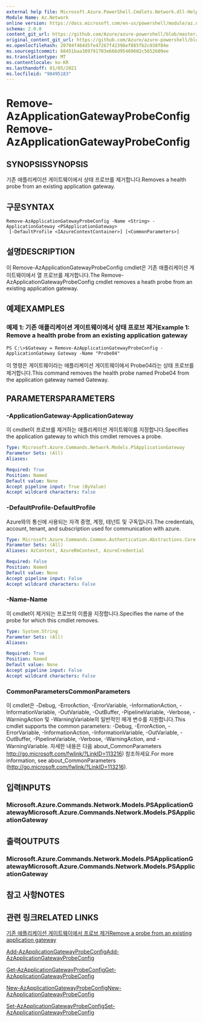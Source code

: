 ```yaml
---
external help file: Microsoft.Azure.PowerShell.Cmdlets.Network.dll-Help.xml
Module Name: Az.Network
online version: https://docs.microsoft.com/en-us/powershell/module/az.network/remove-azapplicationgatewayprobeconfig
schema: 2.0.0
content_git_url: https://github.com/Azure/azure-powershell/blob/master/src/Network/Network/help/Remove-AzApplicationGatewayProbeConfig.md
original_content_git_url: https://github.com/Azure/azure-powershell/blob/master/src/Network/Network/help/Remove-AzApplicationGatewayProbeConfig.md
ms.openlocfilehash: 20704f404d5fe47267f42398ef885fb2c038f84e
ms.sourcegitcommit: 68451baa389791703e666d95469602c5652609ee
ms.translationtype: MT
ms.contentlocale: ko-KR
ms.lasthandoff: 01/05/2021
ms.locfileid: "98495183"
---
```

# <span data-ttu-id="2bd8c-101">Remove-AzApplicationGatewayProbeConfig</span><span class="sxs-lookup"><span data-stu-id="2bd8c-101">Remove-AzApplicationGatewayProbeConfig</span></span>

## <span data-ttu-id="2bd8c-102">SYNOPSIS</span><span class="sxs-lookup"><span data-stu-id="2bd8c-102">SYNOPSIS</span></span>
<span data-ttu-id="2bd8c-103">기존 애플리케이션 게이트웨이에서 상태 프로브를 제거합니다.</span><span class="sxs-lookup"><span data-stu-id="2bd8c-103">Removes a health probe from an existing application gateway.</span></span>

## <span data-ttu-id="2bd8c-104">구문</span><span class="sxs-lookup"><span data-stu-id="2bd8c-104">SYNTAX</span></span>

```
Remove-AzApplicationGatewayProbeConfig -Name <String> -ApplicationGateway <PSApplicationGateway>
 [-DefaultProfile <IAzureContextContainer>] [<CommonParameters>]
```

## <span data-ttu-id="2bd8c-105">설명</span><span class="sxs-lookup"><span data-stu-id="2bd8c-105">DESCRIPTION</span></span>
<span data-ttu-id="2bd8c-106">이 Remove-AzApplicationGatewayProbeConfig cmdlet은 기존 애플리케이션 게이트웨이에서 열 프로브를 제거합니다.</span><span class="sxs-lookup"><span data-stu-id="2bd8c-106">The Remove-AzApplicationGatewayProbeConfig cmdlet removes a heath probe from an existing application gateway.</span></span>

## <span data-ttu-id="2bd8c-107">예제</span><span class="sxs-lookup"><span data-stu-id="2bd8c-107">EXAMPLES</span></span>

### <span data-ttu-id="2bd8c-108">예제 1: 기존 애플리케이션 게이트웨이에서 상태 프로브 제거</span><span class="sxs-lookup"><span data-stu-id="2bd8c-108">Example 1: Remove a health probe from an existing application gateway</span></span>
```
PS C:\>$Gateway = Remove-AzApplicationGatewayProbeConfig -ApplicationGateway Gateway -Name "Probe04"
```

<span data-ttu-id="2bd8c-109">이 명령은 게이트웨이라는 애플리케이션 게이트웨이에서 Probe04라는 상태 프로브를 제거합니다.</span><span class="sxs-lookup"><span data-stu-id="2bd8c-109">This command removes the health probe named Probe04 from the application gateway named Gateway.</span></span>

## <span data-ttu-id="2bd8c-110">PARAMETERS</span><span class="sxs-lookup"><span data-stu-id="2bd8c-110">PARAMETERS</span></span>

### <span data-ttu-id="2bd8c-111">-ApplicationGateway</span><span class="sxs-lookup"><span data-stu-id="2bd8c-111">-ApplicationGateway</span></span>
<span data-ttu-id="2bd8c-112">이 cmdlet이 프로브를 제거하는 애플리케이션 게이트웨이를 지정합니다.</span><span class="sxs-lookup"><span data-stu-id="2bd8c-112">Specifies the application gateway to which this cmdlet removes a probe.</span></span>

```yaml
Type: Microsoft.Azure.Commands.Network.Models.PSApplicationGateway
Parameter Sets: (All)
Aliases:

Required: True
Position: Named
Default value: None
Accept pipeline input: True (ByValue)
Accept wildcard characters: False
```

### <span data-ttu-id="2bd8c-113">-DefaultProfile</span><span class="sxs-lookup"><span data-stu-id="2bd8c-113">-DefaultProfile</span></span>
<span data-ttu-id="2bd8c-114">Azure와의 통신에 사용되는 자격 증명, 계정, 테넌트 및 구독입니다.</span><span class="sxs-lookup"><span data-stu-id="2bd8c-114">The credentials, account, tenant, and subscription used for communication with azure.</span></span>

```yaml
Type: Microsoft.Azure.Commands.Common.Authentication.Abstractions.Core.IAzureContextContainer
Parameter Sets: (All)
Aliases: AzContext, AzureRmContext, AzureCredential

Required: False
Position: Named
Default value: None
Accept pipeline input: False
Accept wildcard characters: False
```

### <span data-ttu-id="2bd8c-115">-Name</span><span class="sxs-lookup"><span data-stu-id="2bd8c-115">-Name</span></span>
<span data-ttu-id="2bd8c-116">이 cmdlet이 제거되는 프로브의 이름을 지정합니다.</span><span class="sxs-lookup"><span data-stu-id="2bd8c-116">Specifies the name of the probe for which this cmdlet removes.</span></span>

```yaml
Type: System.String
Parameter Sets: (All)
Aliases:

Required: True
Position: Named
Default value: None
Accept pipeline input: False
Accept wildcard characters: False
```

### <span data-ttu-id="2bd8c-117">CommonParameters</span><span class="sxs-lookup"><span data-stu-id="2bd8c-117">CommonParameters</span></span>
<span data-ttu-id="2bd8c-118">이 cmdlet은 -Debug, -ErrorAction, -ErrorVariable, -InformationAction, -InformationVariable, -OutVariable, -OutBuffer, -PipelineVariable, -Verbose, -WarningAction 및 -WarningVariable의 일반적인 매개 변수를 지원합니다.</span><span class="sxs-lookup"><span data-stu-id="2bd8c-118">This cmdlet supports the common parameters: -Debug, -ErrorAction, -ErrorVariable, -InformationAction, -InformationVariable, -OutVariable, -OutBuffer, -PipelineVariable, -Verbose, -WarningAction, and -WarningVariable.</span></span> <span data-ttu-id="2bd8c-119">자세한 내용은 다음 about_CommonParameters http://go.microsoft.com/fwlink/?LinkID=113216) 참조하세요.</span><span class="sxs-lookup"><span data-stu-id="2bd8c-119">For more information, see about_CommonParameters (http://go.microsoft.com/fwlink/?LinkID=113216).</span></span>

## <span data-ttu-id="2bd8c-120">입력</span><span class="sxs-lookup"><span data-stu-id="2bd8c-120">INPUTS</span></span>

### <span data-ttu-id="2bd8c-121">Microsoft.Azure.Commands.Network.Models.PSApplicationGateway</span><span class="sxs-lookup"><span data-stu-id="2bd8c-121">Microsoft.Azure.Commands.Network.Models.PSApplicationGateway</span></span>

## <span data-ttu-id="2bd8c-122">출력</span><span class="sxs-lookup"><span data-stu-id="2bd8c-122">OUTPUTS</span></span>

### <span data-ttu-id="2bd8c-123">Microsoft.Azure.Commands.Network.Models.PSApplicationGateway</span><span class="sxs-lookup"><span data-stu-id="2bd8c-123">Microsoft.Azure.Commands.Network.Models.PSApplicationGateway</span></span>

## <span data-ttu-id="2bd8c-124">참고 사항</span><span class="sxs-lookup"><span data-stu-id="2bd8c-124">NOTES</span></span>

## <span data-ttu-id="2bd8c-125">관련 링크</span><span class="sxs-lookup"><span data-stu-id="2bd8c-125">RELATED LINKS</span></span>

[<span data-ttu-id="2bd8c-126">기존 애플리케이션 게이트웨이에서 프로브 제거</span><span class="sxs-lookup"><span data-stu-id="2bd8c-126">Remove a probe from an existing application gateway</span></span>](https://azure.microsoft.com/en-us/documentation/articles/application-gateway-create-probe-ps/#remove-a-probe-from-an-existing-application-gateway)

[<span data-ttu-id="2bd8c-127">Add-AzApplicationGatewayProbeConfig</span><span class="sxs-lookup"><span data-stu-id="2bd8c-127">Add-AzApplicationGatewayProbeConfig</span></span>](./Add-AzApplicationGatewayProbeConfig.md)

[<span data-ttu-id="2bd8c-128">Get-AzApplicationGatewayProbeConfig</span><span class="sxs-lookup"><span data-stu-id="2bd8c-128">Get-AzApplicationGatewayProbeConfig</span></span>](./Get-AzApplicationGatewayProbeConfig.md)

[<span data-ttu-id="2bd8c-129">New-AzApplicationGatewayProbeConfig</span><span class="sxs-lookup"><span data-stu-id="2bd8c-129">New-AzApplicationGatewayProbeConfig</span></span>](./New-AzApplicationGatewayProbeConfig.md)

[<span data-ttu-id="2bd8c-130">Set-AzApplicationGatewayProbeConfig</span><span class="sxs-lookup"><span data-stu-id="2bd8c-130">Set-AzApplicationGatewayProbeConfig</span></span>](./Set-AzApplicationGatewayProbeConfig.md)

